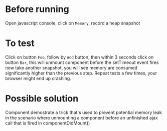 # Before running
Open javascript console, click on `Memory`, record a heap snapshot

# To test
Click on button `Foo`, follow by `Add` button, then within 3 seconds click on button `Bar`, this will unmount component <Foo /> before the setTimeout event fires
now take another snapshot, you will see memory are consumed significantly higher than the previous step. Repeat tests a few times, your browser might end up crashing.

# Possible solution
Component <FooA /> demostrate a trick that's used to prevent potential memory leak in the scenario where unmounting a component before an unfinished ajax call that is fired in componentDidMount()